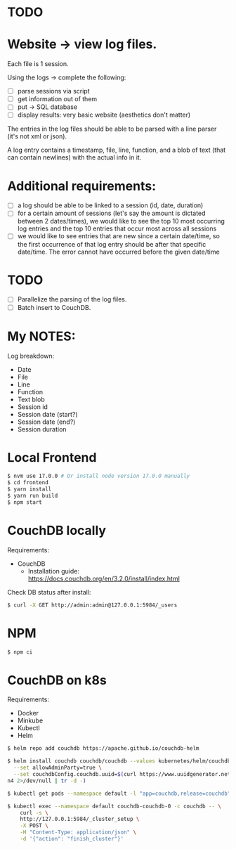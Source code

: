 # TODO

# Website -> view log files.

Each file is 1 session.

Using the logs -> complete the following:
- [ ] parse sessions via script
- [ ] get information out of them
- [ ] put -> SQL database
- [ ] display results: very basic website (aesthetics don't matter)

The entries in the log files should be able to be parsed with a line parser (it's not xml or json).

A log entry contains a timestamp, file, line, function, and a blob of text (that can contain newlines) with the actual info in it.

# Additional requirements:

- [ ] a log should be able to be linked to a session (id, date, duration)
- [ ] for a certain amount of sessions (let's say the amount is dictated between 2 dates/times), we would like to see the top 10 most occurring log entries and the top 10 entries that occur most across all sessions
- [ ] we would like to see entries that are new since a certain date/time, so the first occurrence of that log entry should be after that specific date/time. The error cannot have occurred before the given date/time

# TODO
- [ ] Parallelize the parsing of the log files.
- [ ] Batch insert to CouchDB.

# My NOTES:

Log breakdown:

- Date
- File
- Line
- Function
- Text blob
- Session id
- Session date (start?)
- Session date (end?)
- Session duration

# Local Frontend

```sh
$ nvm use 17.0.0 # Or install node version 17.0.0 manually
$ cd frontend
$ yarn install
$ yarn run build
$ npm start
```

# CouchDB locally

Requirements:
* CouchDB
  - Installation guide: https://docs.couchdb.org/en/3.2.0/install/index.html

Check DB status after install:
```sh
$ curl -X GET http://admin:admin@127.0.0.1:5984/_users
```

# NPM

```sh
$ npm ci
```

# CouchDB on k8s

Requirements:
* Docker
* Minkube
* Kubectl
* Helm

```sh
$ helm repo add couchdb https://apache.github.io/couchdb-helm

$ helm install couchdb couchdb/couchdb --values kubernetes/helm/couchdb-values.yaml \
  --set allowAdminParty=true \
  --set couchdbConfig.couchdb.uuid=$(curl https://www.uuidgenerator.net/api/versio
n4 2>/dev/null | tr -d -)

$ kubectl get pods --namespace default -l "app=couchdb,release=couchdb"

$ kubectl exec --namespace default couchdb-couchdb-0 -c couchdb -- \
    curl -s \
    http://127.0.0.1:5984/_cluster_setup \
    -X POST \
    -H "Content-Type: application/json" \
    -d '{"action": "finish_cluster"}'
```
